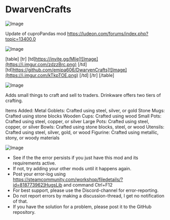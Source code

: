 # DwarvenCrafts

![Image](https://i.imgur.com/WAEzk68.png)

Update of cuproPandas mod
https://ludeon.com/forums/index.php?topic=13400.0

![Image](https://i.imgur.com/7Gzt3Rg.png)


[table]
	[tr]
		[td]https://invite.gg/Mlie]![Image](https://i.imgur.com/zdzzBrc.png)
[/td]
		[td]https://github.com/emipa606/DwarvenCrafts]![Image](https://i.imgur.com/kTkpTOE.png)
[/td]
	[/tr]
[/table]
	
![Image](https://i.imgur.com/NOW7jU1.png)


Adds small things to craft and sell to traders. Drinkware offers two tiers of crafting.

Items Added:
Metal Goblets: Crafted using steel, silver, or gold
Stone Mugs: Crafted using stone blocks
Wooden Cups: Crafted using wood
Small Pots: Crafted using steel, copper, or silver
Large Pots: Crafted using steel, copper, or silver
Bowls: Crafted using stone blocks, steel, or wood
Utensils: Crafted using steel, silver, gold, or wood
Figurine: Crafted using metallic, stony, or woody materials


![Image](https://i.imgur.com/Rs6T6cr.png)



-  See if the the error persists if you just have this mod and its requirements active.
-  If not, try adding your other mods until it happens again.
-  Post your error-log using https://steamcommunity.com/workshop/filedetails/?id=818773962]HugsLib and command Ctrl+F12
-  For best support, please use the Discord-channel for error-reporting.
-  Do not report errors by making a discussion-thread, I get no notification of that.
-  If you have the solution for a problem, please post it to the GitHub repository.



